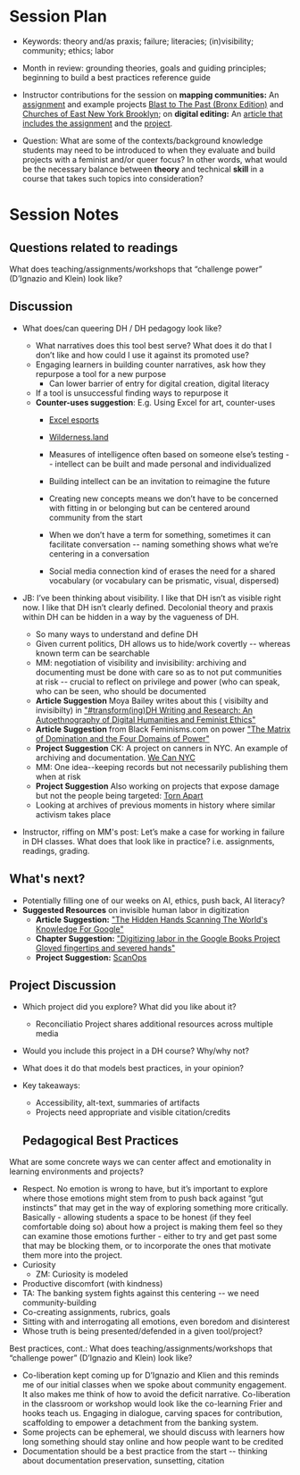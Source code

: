 # Session Plan

- Keywords: theory and/as praxis; failure; literacies; (in)visibility; community; ethics; labor

- Month in review: grounding theories, goals and guiding principles; beginning to build a best practices reference guide

- Instructor contributions for the session on **mapping communities:** An [assignment](https://eng295.commons.gc.cuny.edu/project-3/) and example projects [Blast to The Past (Bronx Edition)](https://www.arcgis.com/apps/Cascade/index.html?appid=f8fd66bd0ce24601bfd43f90eada533e) and [Churches of East New York Brooklyn](https://www.youtube.com/watch?v=dJiTmA6NjAg); on **digital editing:** An [article that includes the assignment](https://academicworks.cuny.edu/yc_pubs/322/) and the [project](https://scalar.usc.edu/works/shakespeare-in-the-digital-age/index).
- Question: What are some of the contexts/background knowledge students may need to be introduced to when they evaluate and build projects with a feminist and/or queer focus? In other words, what would be the necessary balance between **theory** and technical **skill** in a course that takes such topics into consideration? 
 
# Session Notes

## Questions related to readings

What does teaching/assignments/workshops that “challenge power” (D’Ignazio and Klein) look like?
    
## Discussion
- What does/can queering DH / DH pedagogy look like?
  - What narratives does this tool best serve? What does it do that I don’t like and how could I use it against its promoted use?
  - Engaging learners in building counter narratives, ask how they repurpose a tool for a new purpose
    - Can lower barrier of entry for digital creation, digital literacy
  - If a tool is unsuccessful finding ways to repurpose it
  - **Counter-uses suggestion**: E.g. Using Excel for art, counter-uses
    - [Excel esports](https://fmworldcup.com/microsoft-excel-world-championship/)
    - [Wilderness.land](https://wilderness.land/)

 
    - Measures of intelligence often based on someone else’s testing -- intellect can be built and made personal and individualized
    - Building intellect can be an invitation to reimagine the future
    - Creating new concepts means we don’t have to be concerned with fitting in or belonging but can be centered around community from the start
    - When we don’t have a term for something, sometimes it can facilitate conversation -- naming something shows what we’re centering in a conversation
    - Social media connection kind of erases the need for a shared vocabulary (or vocabulary can be prismatic, visual, dispersed)

- JB: I’ve been thinking about visibility. I like that DH isn’t as visible right now. I like that DH isn’t clearly defined. Decolonial theory and praxis within DH can be hidden in a way by the vagueness of DH. 
    - So many ways to understand and define DH
    - Given current politics, DH  allows us to hide/work covertly -- whereas known term can be searchable
    - MM: negotiation of visibility and invisibility: archiving and documenting must be done with care so as to not put communities at risk -- crucial to reflect on privilege and power (who can speak, who can be seen, who should be documented
    - **Article Suggestion** Moya Bailey writes about this ( visibilty and invisibilty) in ["#transform(ing)DH Writing and Research: An Autoethnography of Digital Humanities and Feminist Ethics"](http://digitalhumanities.org:8081/dhq/vol/9/2/000209/000209.html)
    - **Article Suggestion** from Black Feminisms.com on power ["The Matrix of Domination and the Four Domains of Power"](https://blackfeminisms.com/matrix/)
    - **Project Suggestion** CK: A project on canners in NYC. An example of archiving and documentation. [We Can NYC](https://canners.nyc/)
    - MM: One idea--keeping records but not necessarily publishing them when at risk
    - **Project Suggestion** Also working on projects that expose damage but not the people being targeted: [Torn Apart](https://xpmethod.columbia.edu/torn-apart/volume/2/index)
    - Looking at archives of previous moments in history where similar activism takes place

- Instructor, riffing on MM's post:  Let’s make a case for working in failure in DH classes. What does that look like in practice? i.e. assignments, readings, grading.

## What's next?

- Potentially filling one of our weeks on AI, ethics, push back, AI literacy?
- **Suggested Resources** on invisible human labor in digitization
    - **Article Suggestion:** ["The Hidden Hands Scanning The World's Knowledge For Google"](https://www.buzzfeednews.com/article/reyhan/the-hidden-hands-scanning-the-worlds-knowledge-fo)
    - **Chapter Suggestion:** ["Digitizing labor in the Google Books Project
Gloved fingertips and severed hands"](https://www.taylorfrancis.com/chapters/edit/10.4324/9780429244599-10/digitizing-labor-google-books-project-andrea-zeffiro)
    - **Project Suggestion:** [ScanOps](https://www.andrewnormanwilson.com/ScanOps.html)

 ## Project Discussion 

 - Which project did you explore? What did you like about it? 
    - Reconciliatio Project shares additional resources across multiple media
- Would you include this project in a DH course? Why/why not? 
- What does it do that models best practices, in your opinion?
- Key takeaways:
    - Accessibility, alt-text, summaries of artifacts 
    - Projects need appropriate and visible citation/credits
 
  ## Pedagogical Best Practices

What are some concrete ways we can center affect and emotionality in learning environments and projects?
  - Respect. No emotion is wrong to have, but it’s important to explore where those emotions might stem from to push back against “gut instincts” that may get in the way of exploring something more critically. Basically - allowing students a space to be honest (if they feel comfortable doing so) about how a project is making them feel so they can examine those emotions further - either to try and get past some that may be blocking them, or to incorporate the ones that motivate them more into the project.
- Curiosity
  - ZM: Curiosity is modeled
- Productive discomfort (with kindness)
- TA: The banking system fights against this centering -- we need community-building
- Co-creating assignments, rubrics, goals 
- Sitting with and interrogating all emotions, even boredom and disinterest 
- Whose truth is being presented/defended in a given tool/project?

Best practices, cont.: What does teaching/assignments/workshops that “challenge power” (D’Ignazio and Klein) look like?
- Co-liberation kept coming up for D’Ignazio and Klien and this reminds me of our initial classes when we spoke about community engagement. It also makes me think of how to avoid the deficit narrative. Co-liberation in the classroom or workshop would look like the co-learning Frier and hooks teach us. Engaging in dialogue, carving spaces for contribution, scaffolding to empower a detachment from the banking system.
- Some projects can be ephemeral, we should discuss with learners how long something should stay online and how people want to be credited
- Documentation should be a best practice from the start -- thinking about documentation preservation, sunsetting, citation


